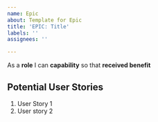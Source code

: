 ```yaml
---
name: Epic
about: Template for Epic
title: 'EPIC: Title'
labels: ''
assignees: ''

---
```


As a **role** I can **capability** so that **received benefit**

## Potential User Stories
1. User Story 1
2. User story 2

<!-- Linked EPIC: #1 -->
